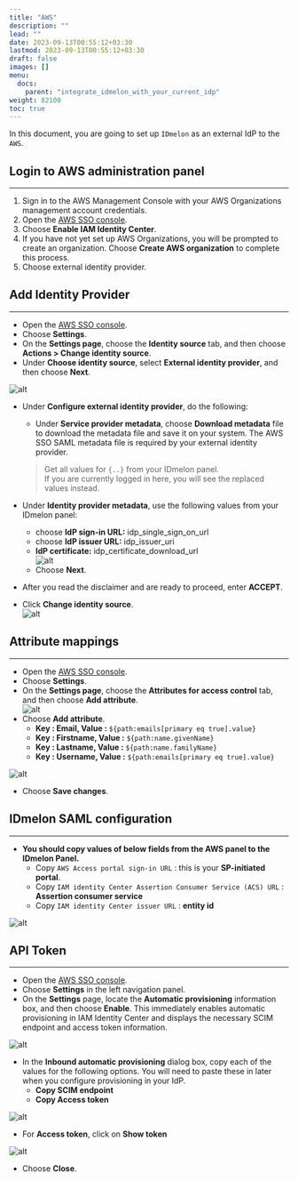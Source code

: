 ```yaml
---
title: "AWS"
description: ""
lead: ""
date: 2023-09-13T00:55:12+03:30
lastmod: 2023-09-13T00:55:12+03:30
draft: false
images: []
menu:
  docs:
    parent: "integrate_idmelon_with_your_current_idp"
weight: 82100
toc: true
---
```


In this document, you are going to set up `IDmelon` as an external IdP to the `AWS`.  

## Login to AWS administration panel  

---

1. Sign in to the AWS Management Console with your AWS Organizations management account credentials.  
2. Open the [AWS SSO console](https://console.aws.amazon.com/singlesignon).  
3. Choose **Enable IAM Identity Center**.  
4. If you have not yet set up AWS Organizations, you will be prompted to create an organization. Choose **Create AWS organization** to complete this process.  
5. Choose external identity provider.  

## Add Identity Provider  

---

- Open the [AWS SSO console](https://console.aws.amazon.com/singlesignon).  
- Choose **Settings**.  
- On the **Settings page**, choose the **Identity source** tab, and then choose **Actions > Change identity source**.  
- Under **Choose identity source**, select **External identity provider**, and then choose **Next**.  

![alt](/images/vendor/sso/aws_dashboard_01.png)  

- Under **Configure external identity provider**, do the following:  
  - Under **Service provider metadata**, choose **Download metadata** file to download the metadata file and save it on
  your system. The AWS SSO SAML metadata file is required by your external identity provider.  
  
  > Get all values for `{..}` from your IDmelon panel.  
  > If you are currently logged in here, you will see the replaced values instead.  

- Under **Identity provider metadata**, use the following values from your IDmelon panel:  
  - choose **IdP sign-in URL:** idp_single_sign_on_url  
  - choose **IdP issuer URL:** idp_issuer_uri  
  - **IdP certificate:** idp_certificate_download_url  
  ![alt](/images/vendor/sso/aws_dashboard_03.png)  
  - Choose **Next**.  
- After you read the disclaimer and are ready to proceed, enter **ACCEPT**.  
- Click **Change identity source**.  
![alt](/images/vendor/sso/aws_dashboard_04.png)  

## Attribute mappings

---

- Open the [AWS SSO console](https://console.aws.amazon.com/singlesignon).  
- Choose **Settings**.  
- On the **Settings page**, choose the **Attributes for access control** tab, and then choose **Add attribute**.  
![alt](/images/vendor/sso/aws_dashboard_05.png)  
- Choose **Add attribute**.  
  - **Key : Email, Value :** `${path:emails[primary eq true].value}`  
  - **Key : Firstname, Value :** `${path:name.givenName}`  
  - **Key : Lastname, Value :** `${path:name.familyName}`  
  - **Key : Username, Value :** `${path:emails[primary eq true].value}`  

![alt](/images/vendor/sso/aws_dashboard_06.png)  

- Choose **Save changes**.  

## IDmelon SAML configuration  

---

- **You should copy values of below fields from the AWS panel to the IDmelon Panel.**  
  - Copy `AWS Access portal sign-in URL` : this is your **SP-initiated portal**.  
  - Copy `IAM identity Center Assertion Consumer Service (ACS) URL` : **Assertion consumer service**  
  - Copy `IAM identity Center issuer URL` : **entity id**  

![alt](/images/vendor/sso/aws_dashboard_07.png)  

## API Token  

---

- Open the [AWS SSO console](https://console.aws.amazon.com/singlesignon).  
- Choose **Settings** in the left navigation panel.  
- On the **Settings** page, locate the **Automatic provisioning** information box, and then choose **Enable**. This immediately enables automatic provisioning in IAM Identity Center and displays the necessary SCIM endpoint and access token information.  

![alt](/images/vendor/sso/aws_dashboard_08.png)  

- In the **Inbound automatic provisioning** dialog box, copy each of the values for the following options. You will need to paste these in later when you configure provisioning in your IdP.  
  - **Copy SCIM endpoint**  
  - **Copy Access token**  

![alt](/images/vendor/sso/aws_dashboard_09.png)  

- For **Access token**, click on **Show token**  

![alt](/images/vendor/sso/aws_dashboard_10.png)  

- Choose **Close**.  
